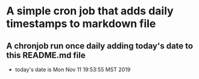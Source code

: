A simple cron job that adds daily timestamps to markdown file
============================================================
## A chronjob run once daily adding today's date to this README.md file
* today's date is Mon Nov 11 19:53:55 MST 2019
